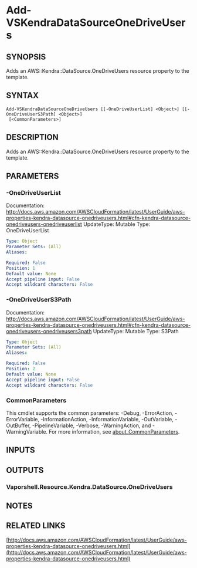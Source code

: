 # Add-VSKendraDataSourceOneDriveUsers

## SYNOPSIS
Adds an AWS::Kendra::DataSource.OneDriveUsers resource property to the template.

## SYNTAX

```
Add-VSKendraDataSourceOneDriveUsers [[-OneDriveUserList] <Object>] [[-OneDriveUserS3Path] <Object>]
 [<CommonParameters>]
```

## DESCRIPTION
Adds an AWS::Kendra::DataSource.OneDriveUsers resource property to the template.

## PARAMETERS

### -OneDriveUserList
Documentation: http://docs.aws.amazon.com/AWSCloudFormation/latest/UserGuide/aws-properties-kendra-datasource-onedriveusers.html#cfn-kendra-datasource-onedriveusers-onedriveuserlist
UpdateType: Mutable
Type: OneDriveUserList

```yaml
Type: Object
Parameter Sets: (All)
Aliases:

Required: False
Position: 1
Default value: None
Accept pipeline input: False
Accept wildcard characters: False
```

### -OneDriveUserS3Path
Documentation: http://docs.aws.amazon.com/AWSCloudFormation/latest/UserGuide/aws-properties-kendra-datasource-onedriveusers.html#cfn-kendra-datasource-onedriveusers-onedriveusers3path
UpdateType: Mutable
Type: S3Path

```yaml
Type: Object
Parameter Sets: (All)
Aliases:

Required: False
Position: 2
Default value: None
Accept pipeline input: False
Accept wildcard characters: False
```

### CommonParameters
This cmdlet supports the common parameters: -Debug, -ErrorAction, -ErrorVariable, -InformationAction, -InformationVariable, -OutVariable, -OutBuffer, -PipelineVariable, -Verbose, -WarningAction, and -WarningVariable. For more information, see [about_CommonParameters](http://go.microsoft.com/fwlink/?LinkID=113216).

## INPUTS

## OUTPUTS

### Vaporshell.Resource.Kendra.DataSource.OneDriveUsers
## NOTES

## RELATED LINKS

[http://docs.aws.amazon.com/AWSCloudFormation/latest/UserGuide/aws-properties-kendra-datasource-onedriveusers.html](http://docs.aws.amazon.com/AWSCloudFormation/latest/UserGuide/aws-properties-kendra-datasource-onedriveusers.html)

